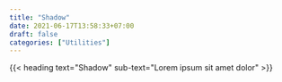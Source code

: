 ```yaml
---
title: "Shadow"
date: 2021-06-17T13:58:33+07:00
draft: false
categories: ["Utilities"]
---
```


{{< heading text="Shadow" sub-text="Lorem ipsum sit amet dolor" >}}